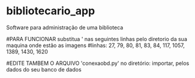 # bibliotecario_app
Software para administração de uma biblioteca

#PARA FUNCIONAR substitua '<CAMINHO> nas seguintes linhas pelo diretorio da sua maquina onde estão as imagens
#linhas: 27, 79, 80, 81, 83, 84, 117, 1057, 1389, 1430, 1620

#EDITE TAMBEM O ARQUIVO 'conexaobd.py' no diretório: importar, pelos dados do seu banco de dados
